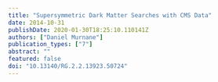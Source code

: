 ```yaml
---
title: "Supersymmetric Dark Matter Searches with CMS Data"
date: 2014-10-31
publishDate: 2020-01-30T18:25:10.110141Z
authors: ["Daniel Murnane"]
publication_types: ["7"]
abstract: ""
featured: false
doi: "10.13140/RG.2.2.13923.50724"
---
```


